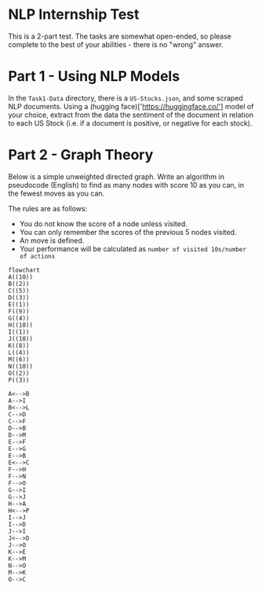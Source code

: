 # NLP Internship Test
This is a 2-part test. The tasks are somewhat open-ended, so please complete to the best of your abilities - there is no "wrong" answer.

# Part 1 - Using NLP Models
In the `Task1-Data` directory, there is a `US-Stocks.json`, and some scraped NLP documents. Using a (hugging face)['https://huggingface.co/'] model of your choice, extract from the data the sentiment of the document in relation to each US Stock (i.e. if a document is positive, or negative for each stock).

# Part 2 - Graph Theory

Below is a simple unweighted directed graph. Write an algorithm in pseudocode (English) to find as many nodes with score 10 as you can, in the fewest moves as you can.

The rules are as follows:
- You do not know the score of a node unless visited.
- You can only remember the scores of the previous 5 nodes visited.
- An move is defined.
- Your performance will be calculated as `number of visited 10s/number of actions`

```mermaid
flowchart
A((10))
B((2))
C((5))
D((3))
E((1))
F((9))
G((4))
H((10))
I((1))
J((10))
K((8))
L((4))
M((6))
N((10))
O((2))
P((3))

A<-->B
A-->I
B<-->L
C-->D
C-->F
D-->B
D-->M
E-->F
E-->G
E-->B
E<-->C
F-->H
F-->N
F-->O
G-->I
G-->J
H-->A
H<-->P
I-->J
I-->D
J-->I
J<-->D
J-->O
K-->E
K-->M
N-->O
M-->K
O-->C
```
